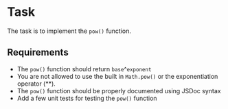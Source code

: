 # Task

The task is to implement the `pow()` function.

## Requirements

- The `pow()` function should return `base`^`exponent`
- You are not allowed to use the built in `Math.pow()` or the exponentiation operator (**).
- The `pow()` function should be properly documented using JSDoc syntax
- Add a few unit tests for testing the `pow()` function
